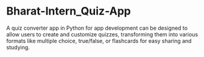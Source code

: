 # Bharat-Intern_Quiz-App
A quiz converter app in Python for app development can be designed to allow users to create and customize quizzes, transforming them into various formats like multiple choice, true/false, or flashcards for easy sharing and studying.
